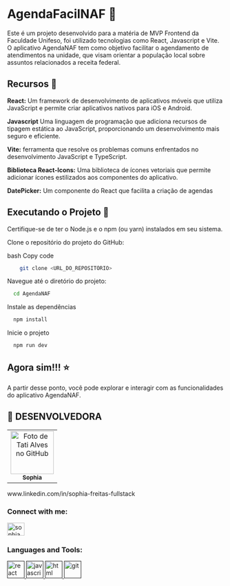 
# AgendaFacilNAF  :date:

Este é um projeto desenvolvido para a matéria de MVP Frontend da Faculdade Unifeso, foi utilizado tecnologias como React, Javascript e Vite. O aplicativo AgendaNAF tem como objetivo facilitar o agendamento de atendimentos na unidade, que visam orientar a população local sobre assuntos relacionados a receita federal.


## Recursos  :pushpin:

**React:** Um framework de desenvolvimento de aplicativos móveis que utiliza JavaScript e permite criar aplicativos nativos para iOS e Android.

**Javascript** Uma linguagem de programação que adiciona recursos de tipagem estática ao JavaScript, proporcionando um desenvolvimento mais seguro e eficiente.

**Vite:**  ferramenta que resolve os problemas comuns enfrentados no desenvolvimento JavaScript e TypeScript.

**Biblioteca  React-Icons:** Uma biblioteca de ícones vetoriais que permite adicionar ícones estilizados aos componentes do aplicativo.

**DatePicker:** Um componente do React que facilita a criação de agendas


## Executando o Projeto  :pushpin:

Certifique-se de ter o Node.js e o npm (ou yarn) instalados em seu sistema.

Clone o repositório do projeto do GitHub:

bash
Copy code

```bash
    git clone <URL_DO_REPOSITÓRIO>
```

Navegue até o diretório do projeto:

```bash
  cd AgendaNAF
```

Instale as dependências

```bash
  npm install
```

Inicie o projeto

```bash
  npm run dev
```


## Agora sim!!! :star:

A partir desse ponto, você pode explorar e interagir com as funcionalidades do aplicativo AgendaNAF.


## :handshake: DESENVOLVEDORA
<table>
  <tr>
      <td align="center">
      <a href="https://github.com/Soph-ya">
        <img src="https://avatars.githubusercontent.com/u/56259137?v=4" width="100px;" alt="Foto de Tati Alves no GitHub"/><br>
        <sub>
          <b>Sophia</b>
        </sub>
      </a>
    </td>
  </tr>
</table> www.linkedin.com/in/sophia-freitas-fullstack
</p>
<h3 align="left">Connect with me:</h3>
<p align="left">
<a href="www.linkedin.com/in/sophia-freitas-fullstack" target="blank"><img align="center" src="https://raw.githubusercontent.com/rahuldkjain/github-profile-readme-generator/master/src/images/icons/Social/linked-in-alt.svg" alt="sophia freitas" height="30" width="40" /></a>
</p>

<h3 align="left">Languages and Tools:</h3>
<p align="left">  
<a href="" target="_blank" rel="noreferrer"> <img src="https://cdn.jsdelivr.net/gh/devicons/devicon/icons/react/react-original-wordmark.svg"" alt="react" width="40" height="40"/> </a> 
<a href="" target="_blank" rel="noreferrer"> <img src=https://cdn.jsdelivr.net/gh/devicons/devicon/icons/javascript/javascript-plain.svg"" alt="javascript" width="40" height="40"/> </a> 
<a href="" target="_blank" rel="noreferrer"> <img src="https://cdn.jsdelivr.net/gh/devicons/devicon/icons/html5/html5-plain-wordmark.svg"" alt="html" width="40" height="40"/> </a> 
<a href="" target="_blank" rel="noreferrer"> <img src="https://cdn.jsdelivr.net/gh/devicons/devicon/icons/css3/css3-plain-wordmark.svg"" alt="git" width="40" height="40"/> </a> 
</p>

